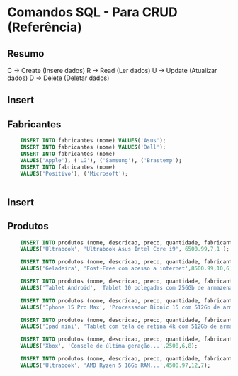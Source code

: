# Comandos SQL - Para CRUD (Referência)

## Resumo
C -> Create (Insere dados)
R -> Read (Ler dados)
U -> Update (Atualizar dados)
D -> Delete (Deletar dados)

## Insert
## Fabricantes

```sql
    INSERT INTO fabricantes (nome) VALUES('Asus');
    INSERT INTO fabricantes (nome) VALUES('Dell');
    INSERT INTO fabricantes (nome)
    VALUES('Apple'), ('LG'), ('Samsung'), ('Brastemp');
    INSERT INTO fabricantes (nome)
    VALUES('Positivo'), ('Microsoft');
   
```
<!-- _________________________ -->

## Insert
## Produtos

```sql
    INSERT INTO produtos (nome, descricao, preco, quantidade, fabricante_id)
    VALUES('Ultrabook', 'Ultrabook Asus Intel Core i9', 6500.99,7,1 );

    INSERT INTO produtos (nome, descricao, preco, quantidade, fabricante_id)
    VALUES('Geladeira', 'Fost-Free com acesso a internet',8500.99,10,6);

    INSERT INTO produtos (nome, descricao, preco, quantidade, fabricante_id)
    VALUES('Tablet Android', 'Tablet 10 polegadas com 256Gb de armazenamento',4999,3,5);

    INSERT INTO produtos (nome, descricao, preco, quantidade, fabricante_id)
    VALUES('Iphone 15 Pro Max', 'Processador Bionic 15 com 512Gb de armazenamento',9999.97,3,3);

    INSERT INTO produtos (nome, descricao, preco, quantidade, fabricante_id)
    VALUES('Ipad mini', 'Tablet com tela de retina 4k com 512Gb de armazenamento',5000,8,3);

    INSERT INTO produtos (nome, descricao, preco, quantidade, fabricante_id)
    VALUES('Xbox', 'Console de última geração...',2500,6,8);

    INSERT INTO produtos (nome, descricao, preco, quantidade, fabricante_id)
    VALUES('Ultrabook', 'AMD Ryzen 5 16Gb RAM...',4500.97,12,7);
```